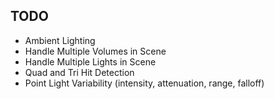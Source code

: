 ## TODO

- Ambient Lighting
- Handle Multiple Volumes in Scene
- Handle Multiple Lights in Scene
- Quad and Tri Hit Detection
- Point Light Variability (intensity, attenuation, range, falloff)